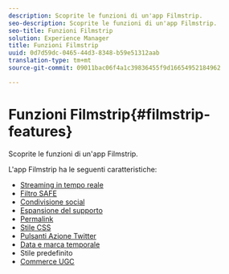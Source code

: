```yaml
---
description: Scoprite le funzioni di un'app Filmstrip.
seo-description: Scoprite le funzioni di un'app Filmstrip.
seo-title: Funzioni Filmstrip
solution: Experience Manager
title: Funzioni Filmstrip
uuid: 0d7d59dc-0465-44d3-8348-b59e51312aab
translation-type: tm+mt
source-git-commit: 09011bac06f4a1c39836455f9d16654952184962

---
```



# Funzioni Filmstrip{#filmstrip-features}

Scoprite le funzioni di un'app Filmstrip.

L'app Filmstrip ha le seguenti caratteristiche:

* [Streaming in tempo reale](/help/using/c-features-livefyre/c-content-behavior-features/c-content-behavior-features.md#section_emd_syl_d1b)
* [Filtro SAFE](/help/using/c-features-livefyre/c-about-moderation/c-moderation.md#c_moderation)
* [Condivisione social](/help/using/c-features-livefyre/c-social-sharing/c-social-sharing.md#c_social_sharing)
* [Espansione del supporto](/help/using/c-features-livefyre/c-enagement-features.md#section_pmq_ycm_d1b)
* [Permalink](/help/using/c-features-livefyre/c-content-collection-tags/c-permalinks.md#c_permalinks)
* [Stile CSS](/help/using/c-features-livefyre/c-styling-features/c-css-styling-branding.md#c_css_styling_branding)
* [Pulsanti Azione Twitter](/help/using/c-features-livefyre/c-enagement-features.md#section_uzm_ldm_d1b)
* [Data e marca temporale](/help/using/c-features-livefyre/c-styling-features/c-date-and-timestamp.md#c_date_and_timestamp)
* Stile predefinito
* [Commerce UGC](/help/using/c-features-livefyre/c-ugc-commerce.md#c_ugc_commerce)
